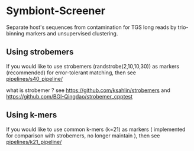 # Symbiont-Screener
Separate host's sequences from contamination for TGS long reads by trio-binning markers and unsupervised clustering.

## Using strobemers
If you would like to use strobemers (randstrobe(2,10,10,30)) as markers (recommended) for error-tolerant matching, then see [pipelines/s40_pipeline/](https://github.com/BGI-Qingdao/Symbiont-Screener/tree/master/pipelines/s40_pipeline) 

what is strobemer ? see https://github.com/ksahlin/strobemers and https://github.com/BGI-Qingdao/strobemer_cpptest

## Using k-mers
If you would like to use common k-mers (k=21) as markers ( implemented for comparison with strobemers, no longer maintain ), then see [pipelines/k21_pipeline/](https://github.com/BGI-Qingdao/Symbiont-Screener/tree/master/pipelines/k21_pipeline)
